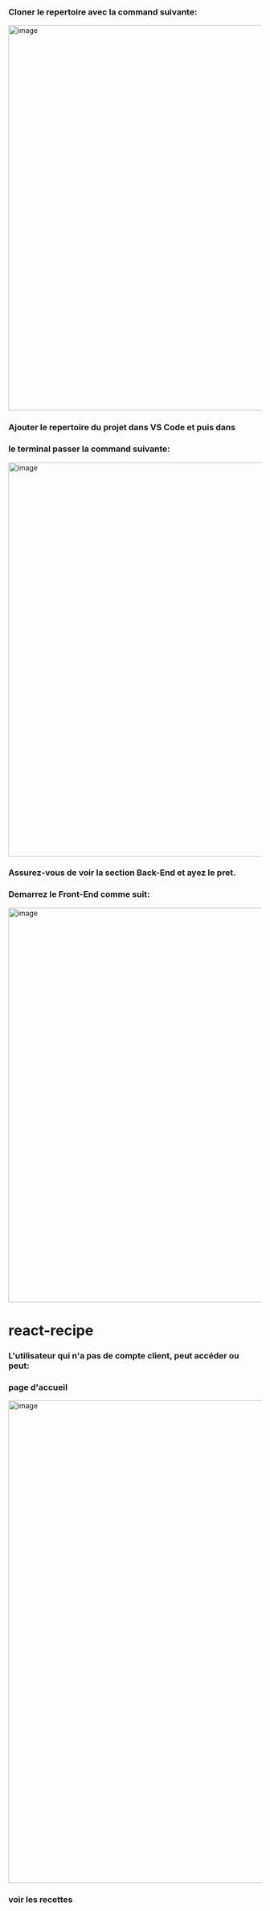 
### Cloner le repertoire avec la command suivante:
 
 <img width="767" alt="image" src="https://github.com/user-attachments/assets/be3e0086-5d6a-4e90-a0d8-9663cc8c0e17">

### Ajouter le repertoire du projet dans VS Code et puis dans
### le terminal passer la command suivante:

<img width="784" alt="image" src="https://github.com/user-attachments/assets/5e3ab2e8-4c07-4ca3-ad0a-97bc25eb2b00">

### Assurez-vous de voir la section Back-End et ayez le pret. 
### Demarrez le Front-End comme suit:
<img width="785" alt="image" src="https://github.com/user-attachments/assets/9809e66b-7640-48f2-b807-836af73ac220">





# react-recipe

### L'utilisateur qui n'a pas de compte client, peut accéder ou peut:
### page d'accueil

<img width="960" alt="image" src="https://github.com/jewathe/KIWI/assets/89857594/1a27ce22-1085-464b-b884-6ffaff01dac2">

### voir les recettes
